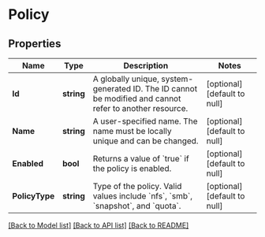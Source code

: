 # Policy

## Properties
Name | Type | Description | Notes
------------ | ------------- | ------------- | -------------
**Id** | **string** | A globally unique, system-generated ID. The ID cannot be modified and cannot refer to another resource. | [optional] [default to null]
**Name** | **string** | A user-specified name. The name must be locally unique and can be changed. | [optional] [default to null]
**Enabled** | **bool** | Returns a value of &#x60;true&#x60; if the policy is enabled. | [optional] [default to null]
**PolicyType** | **string** | Type of the policy. Valid values include &#x60;nfs&#x60;, &#x60;smb&#x60;, &#x60;snapshot&#x60;, and &#x60;quota&#x60;. | [optional] [default to null]

[[Back to Model list]](../README.md#documentation-for-models) [[Back to API list]](../README.md#documentation-for-api-endpoints) [[Back to README]](../README.md)

